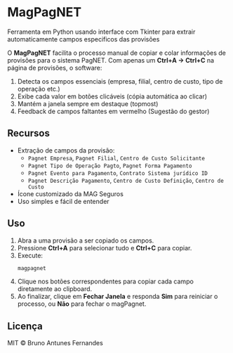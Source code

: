 # MagPagNET

Ferramenta em Python usando interface com Tkinter para extrair automaticamente campos especificos das provisões



O **MagPagNET** facilita o processo manual de copiar e colar informações de provisões para o sistema PagNET. Com apenas um **Ctrl+A → Ctrl+C** na página de provisões, o software:

1. Detecta os campos essenciais (empresa, filial, centro de custo, tipo de operação etc.)
2. Exibe cada valor em botões clicáveis (cópia automática ao clicar)
3. Mantém a janela sempre em destaque (topmost)
4. Feedback de campos faltantes em vermelho (Sugestão do gestor)

## Recursos

- Extração de campos da provisão:
  - `Pagnet Empresa`, `Pagnet Filial`, `Centro de Custo Solicitante`
  - `Pagnet Tipo de Operação Pagto`, `Pagnet Forma Pagamento`
  - `Pagnet Evento para Pagamento`, `Contrato Sistema jurídico ID`
  - `Pagnet Descrição Pagamento`, `Centro de Custo Definição`, `Centro de Custo`
- Ícone customizado da MAG Seguros
- Uso simples e fácil de entender

## Uso

1. Abra a uma provisão a ser copiado os campos.
2. Pressione **Ctrl+A** para selecionar tudo e **Ctrl+C** para copiar.
3. Execute:
   ```bash
   magpagnet
   ```
4. Clique nos botões correspondentes para copiar cada campo diretamente ao clipboard.
5. Ao finalizar, clique em **Fechar Janela** e responda **Sim** para reiniciar o processo, ou **Não** para fechar o magPagnet.

## Licença

MIT © Bruno Antunes Fernandes

